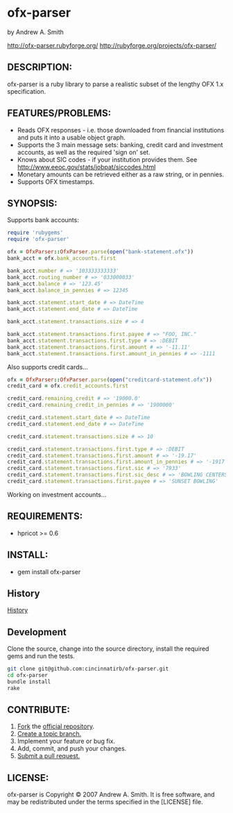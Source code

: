 # ofx-parser
by Andrew A. Smith

http://ofx-parser.rubyforge.org/
http://rubyforge.org/projects/ofx-parser/

## DESCRIPTION:
ofx-parser is a ruby library to parse a realistic subset of the lengthy OFX 1.x specification.

## FEATURES/PROBLEMS:
* Reads OFX responses - i.e. those downloaded from financial institutions and
  puts it into a usable object graph.
* Supports the 3 main message sets: banking, credit card and investment
  accounts, as well as the required 'sign on' set.
* Knows about SIC codes - if your institution provides them.
  See http://www.eeoc.gov/stats/jobpat/siccodes.html
* Monetary amounts can be retrieved either as a raw string, or in pennies.
* Supports OFX timestamps.

## SYNOPSIS:
Supports bank accounts:

```ruby
require 'rubygems'
require 'ofx-parser'

ofx = OfxParser::OfxParser.parse(open("bank-statement.ofx"))
bank_acct = ofx.bank_accounts.first

bank_acct.number # => '103333333333'
bank_acct.routing_number # => '033000033'
bank_acct.balance # => '123.45'
bank_acct.balance_in_pennies # => 12345

bank_acct.statement.start_date # => DateTime
bank_acct.statement.end_date # => DateTime

bank_acct.statement.transactions.size # => 4

bank_acct.statement.transactions.first.payee # => "FOO, INC."
bank_acct.statement.transactions.first.type # => :DEBIT
bank_acct.statement.transactions.first.amount # => '-11.11'
bank_acct.statement.transactions.first.amount_in_pennies # => -1111
```

Also supports credit cards...
```ruby
ofx = OfxParser::OfxParser.parse(open("creditcard-statement.ofx"))
credit_card = ofx.credit_accounts.first

credit_card.remaining_credit # => '19000.0'
credit_card.remaining_credit_in_pennies # => '1900000'

credit_card.statement.start_date # => DateTime
credit_card.statement.end_date # => DateTime

credit_card.statement.transactions.size # => 10

credit_card.statement.transactions.first.type # => :DEBIT
credit_card.statement.transactions.first.amount # => '-19.17'
credit_card.statement.transactions.first.amount_in_pennies # => '-1917'
credit_card.statement.transactions.first.sic # => '7933'
credit_card.statement.transactions.first.sic_desc # => 'BOWLING CENTERS'
credit_card.statement.transactions.first.payee # => 'SUNSET BOWLING'
```

Working on investment accounts...

## REQUIREMENTS:

* hpricot >= 0.6

## INSTALL:

* gem install ofx-parser

## History
[History](History.md)

## Development
Clone the source, change into the source directory, install the required gems
and run the tests.
```sh
git clone git@github.com:cincinnatirb/ofx-parser.git
cd ofx-parser
bundle install
rake
```

## CONTRIBUTE:
1. [Fork][fork] the [official repository][repo].
1. [Create a topic branch.][branch]
1. Implement your feature or bug fix.
1. Add, commit, and push your changes.
1. [Submit a pull request.][pr]

[repo]: https://github.com/aasmith/ofx-parser/tree/master
[fork]: https://help.github.com/articles/fork-a-repo/
[branch]: https://help.github.com/articles/creating-and-deleting-branches-within-your-repository/
[pr]: https://help.github.com/articles/using-pull-requests/

## LICENSE:
ofx-parser is Copyright © 2007 Andrew A. Smith. It is free
software, and may be redistributed under the terms specified in the
[LICENSE] file.